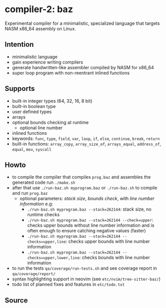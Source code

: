 # compiler-2: baz

Experimental compiler for a minimalistic, specialized language that targets NASM
x86_64 assembly on Linux.

## Intention

* minimalistic language
* gain experience writing compilers
* generate handwritten-like assembler compiled by NASM for x86_64
* super loop program with non-reentrant inlined functions

## Supports

* built-in integer types (64, 32, 16, 8 bit)
* built-in boolean type
* user defined types
* arrays
* optional bounds checking at runtime
  * optional line number
* inlined functions
* keywords: `func`, `type`, `field`, `var`, `loop`, `if`, `else`, `continue`,
`break`, `return`
* built-in functions: `array_copy`, `array_size_of`, `arrays_equal`, `address_of`, `equal`, `mov`, `syscall`

## Howto

* to compile the compiler that compiles `prog.baz` and assembles the generated
code run `./make.sh`
* after that use `./run-baz.sh myprogram.baz` or `./run-baz.sh` to compile and
run `prog.baz`
  * optional parameters: _stack size_, _bounds check_, with _line number
    information_ e.g:
    * `./run-baz.sh myprogram.baz --stack=262144`: stack size, no runtime checks
    * `./run-baz.sh myprogram.baz --stack=262144 --check=upper`: checks upper
    bounds without line number information and is often enough to ensure catching
    negative values (faster)
    * `./run-baz.sh myprogram.baz --stack=262144 --checks=upper,line`: checks
    upper bounds with line number information
    * `./run-baz.sh myprogram.baz --stack=262144 --checks=upper,lower,line`: checks
    bounds with line number information
* to run the tests `qa/coverage/run-tests.sh` and see coverage report in `qa/coverage/report/`
* syntax highlighting support in neovim (see `etc/nvim/tree-sitter-baz/`)
* todo list of planned fixes and features in `etc/todo.txt`

## Source

```text
